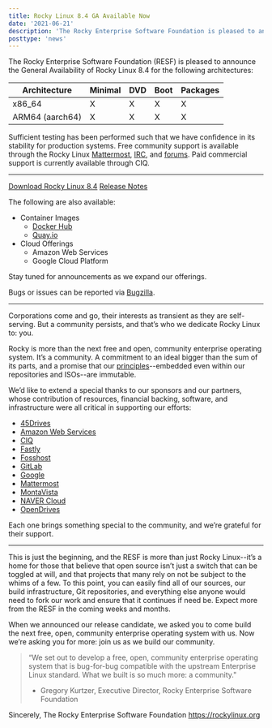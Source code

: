 ```yaml
---
title: Rocky Linux 8.4 GA Available Now
date: '2021-06-21'
description: 'The Rocky Enterprise Software Foundation is pleased to announce the general availability of Rocky Linux 8.4'
posttype: 'news'
---
```


The Rocky Enterprise Software Foundation (RESF) is pleased to announce the General Availability of Rocky Linux 8.4 for the following architectures:

| Architecture    | Minimal | DVD | Boot | Packages |
| --------------- | ------- | --- | ---- | -------- |
| x86_64          | X       | X   | X    | X        |
| ARM64 (aarch64) | X       | X   | X    | X        |

Sufficient testing has been performed such that we have confidence in its stability for production systems. Free community support is available through the Rocky Linux [Mattermost](https://chat.rockylinux.org), [IRC](https://libera.chat/), and [forums](https://forums.rockylinux.org). Paid commercial support is currently available through CIQ.

---

[Download Rocky Linux 8.4](https://rockylinux.org/download)
[Release Notes](https://docs.rockylinux.org/release_notes/8.4)

The following are also available:

- Container Images
  - [Docker Hub](https://hub.docker.com/r/rockylinux/rockylinux/tags)
  - [Quay.io](https://quay.io/repository/rockylinux/rockylinux?tab=tags)
- Cloud Offerings
  - Amazon Web Services
  - Google Cloud Platform

Stay tuned for announcements as we expand our offerings.

Bugs or issues can be reported via [Bugzilla](https://bugs.rockylinux.org).

---

Corporations come and go, their interests as transient as they are self-serving. But a community persists, and that’s who we dedicate Rocky Linux to: you.

Rocky is more than the next free and open, community enterprise operating system. It’s a community. A commitment to an ideal bigger than the sum of its parts, and a promise that our [principles](https://rockylinux.org/community-charter/)--embedded even within our repositories and ISOs--are immutable.

We’d like to extend a special thanks to our sponsors and our partners, whose contribution of resources, financial backing, software, and infrastructure were all critical in supporting our efforts:

- [45Drives](https://www.45drives.com/)
- [Amazon Web Services](https://aws.amazon.com/)
- [CIQ](https://ctrliq.com/)
- [Fastly](https://www.fastly.com/)
- [Fosshost](https://fosshost.org/)
- [GitLab](https://about.gitlab.com/)
- [Google](https://cloud.google.com/)
- [Mattermost](https://mattermost.org/)
- [MontaVista](https://www.mvista.com/)
- [NAVER Cloud](https://www.ncloud.com/)
- [OpenDrives](https://opendrives.com/)

Each one brings something special to the community, and we’re grateful for their support.

---

This is just the beginning, and the RESF is more than just Rocky Linux--it’s a home for those that believe that open source isn’t just a switch that can be toggled at will, and that projects that many rely on not be subject to the whims of a few. To this point, you can easily find all of our sources, our build infrastructure, Git repositories, and everything else anyone would need to fork our work and ensure that it continues if need be. Expect more from the RESF in the coming weeks and months.

When we announced our release candidate, we asked you to come build the next free, open, community enterprise operating system with us. Now we’re asking you for more: join us as we build our community.

> “We set out to develop a free, open, community enterprise operating system that is bug-for-bug compatible with the upstream Enterprise Linux standard. What we built is so much more: a community."
>
> - Gregory Kurtzer, Executive Director, Rocky Enterprise Software Foundation

Sincerely,
The Rocky Enterprise Software Foundation
https://rockylinux.org

